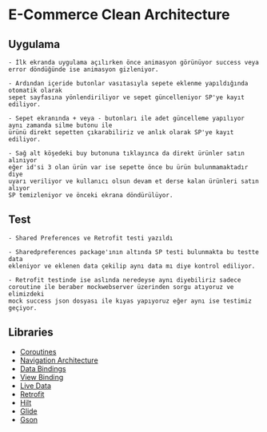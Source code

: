 # E-Commerce Clean Architecture

## Uygulama
```
- İlk ekranda uygulama açılırken önce animasyon görünüyor success veya error döndüğünde ise animasyon gizleniyor.

- Ardından içeride butonlar vasıtasıyla sepete eklenme yapıldığında otomatik olarak 
sepet sayfasına yönlendiriliyor ve sepet güncelleniyor SP'ye kayıt ediliyor.

- Sepet ekranında + veya - butonları ile adet güncelleme yapılıyor aynı zamanda silme butonu ile 
ürünü direkt sepetten çıkarabiliriz ve anlık olarak SP'ye kayıt ediliyor.

- Sağ alt köşedeki buy butonuna tıklayınca da direkt ürünler satın alınıyor 
eğer id'si 3 olan ürün var ise sepette önce bu ürün bulunmamaktadır diye 
uyarı veriliyor ve kullanıcı olsun devam et derse kalan ürünleri satın alıyor
SP temizleniyor ve önceki ekrana döndürülüyor.
```

## Test
```
- Shared Preferences ve Retrofit testi yazıldı

- Sharedpreferences package'ının altında SP testi bulunmakta bu testte data 
ekleniyor ve eklenen data çekilip aynı data mı diye kontrol ediliyor.

- Retrofit testinde ise aslında neredeyse aynı diyebiliriz sadece 
coroutine ile beraber mockwebserver üzerinden sorgu atıyoruz ve elimizdeki 
mock success json dosyası ile kıyas yapıyoruz eğer aynı ise testimiz geçiyor.
```

## Libraries

* [Coroutines](https://developer.android.com/kotlin/coroutines)
* [Navigation Architecture](https://developer.android.com/guide/navigation/navigation-getting-started)
* [Data Bindings](https://developer.android.com/topic/libraries/data-binding)
* [View Binding](https://developer.android.com/topic/libraries/data-binding)
* [Live Data](https://developer.android.com/topic/libraries/architecture/livedata)
* [Retrofit](https://square.github.io/retrofit/)
* [Hilt](https://developer.android.com/training/dependency-injection/hilt-android)
* [Glide](https://github.com/bumptech/glide)
* [Gson](https://github.com/google/gson)

